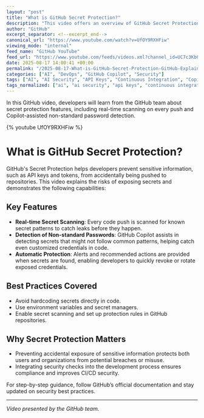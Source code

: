 ```yaml
---
layout: "post"
title: "What is GitHub Secret Protection?"
description: "This video offers an overview of GitHub Secret Protection, explaining how it safeguards credentials like API keys and tokens. It covers real-time scanning of code pushes, the use of GitHub Copilot for detecting non-standard passwords, and practical steps for developers to keep secrets secure during software development."
author: "GitHub"
excerpt_separator: <!--excerpt_end-->
canonical_url: "https://www.youtube.com/watch?v=UfOY9RXHFiw"
viewing_mode: "internal"
feed_name: "GitHub YouTube"
feed_url: "https://www.youtube.com/feeds/videos.xml?channel_id=UC7c3Kb6jYCRj4JOHHZTxKsQ"
date: 2025-08-17 14:00:41 +00:00
permalink: "/2025-08-17-What-is-GitHub-Secret-Protection-GitHub-Explained.html"
categories: ["AI", "DevOps", "GitHub Copilot", "Security"]
tags: ["AI", "AI Security", "API Keys", "Continuous Integration", "Copilot", "Credential Protection", "DevOps", "DevOps Security", "GitHub", "GitHub Copilot", "Password Detection", "Secret Protection", "SecretProtection", "Secrets Scanning", "Secure Development", "Security", "Security Automation", "Token Security", "Videos"]
tags_normalized: ["ai", "ai security", "api keys", "continuous integration", "copilot", "credential protection", "devops", "devops security", "github", "github copilot", "password detection", "secret protection", "secretprotection", "secrets scanning", "secure development", "security", "security automation", "token security", "videos"]
---
```


In this GitHub video, developers will learn from the GitHub team about secret protection features, including real-time scanning on every push and Copilot-assisted non-standard password detection.<!--excerpt_end-->

{% youtube UfOY9RXHFiw %}

# What is GitHub Secret Protection?

GitHub's Secret Protection helps developers prevent sensitive information, such as API keys and tokens, from accidentally being pushed to repositories. This video explains the risks of exposing secrets and demonstrates the following capabilities:

## Key Features

- **Real-time Secret Scanning**: Every code push is scanned for known secret patterns to catch leaks before they happen.
- **Detection of Non-standard Passwords**: GitHub Copilot assists in detecting secrets that might not follow common patterns, helping catch even customized credentials in code.
- **Automatic Protection**: Alerts and recommended actions are provided when secrets are found, enabling developers to quickly revoke or rotate exposed credentials.

## Best Practices Covered

- Avoid hardcoding secrets directly in code.
- Use environment variables and secret managers.
- Enable secret scanning and set up protection rules in GitHub repositories.

## Why Secret Protection Matters

- Preventing accidental exposure of sensitive information protects both users and organizations from potential breaches or misuse.
- Integrating security checks into the development process ensures compliance and improves CI/CD security.

For step-by-step guidance, follow GitHub’s official documentation and stay updated on security best practices.

---

*Video presented by the GitHub team.*
